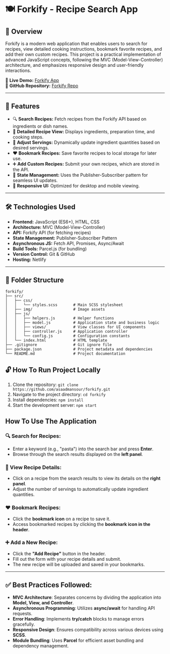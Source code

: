 # 🍽️ Forkify - Recipe Search App

## 📌 Overview
Forkify is a modern web application that enables users to search for recipes, view detailed cooking instructions, bookmark favorite recipes, and add their own custom recipes.
This project is a practical implementation of advanced JavaScript concepts, following the MVC (Model-View-Controller) architecture, and emphasizes responsive design and user-friendly interactions.

🔗 **Live Demo:** [Forkify App](https://forkify-asaad.netlify.app/)  
📂 **GitHub Repository:** [Forkify Repo](https://github.com/asaadmansour/forkify)

---

## 🚀 Features
- 🔍 **Search Recipes:** Fetch recipes from the Forkify API based on ingredients or dish names.
- 📖 **Detailed Recipe View:** Displays ingredients, preparation time, and cooking steps.
- 🔢 **Adjust Servings:** Dynamically update ingredient quantities based on desired servings.
- ❤️ **Bookmark Recipes:** Save favorite recipes to local storage for later use.
- ➕ **Add Custom Recipes:** Submit your own recipes, which are stored in the API.
- 🔄 **State Management:** Uses the Publisher-Subscriber pattern for seamless UI updates.
- 🎨 **Responsive UI:** Optimized for desktop and mobile viewing.

---

## 🛠️ Technologies Used
- **Frontend:** JavaScript (ES6+), HTML, CSS
- **Architecture:** MVC (Model-View-Controller)
- **API:** Forkify API (for fetching recipes)
- **State Management:** Publisher-Subscriber Pattern
- **Asynchronous JS:** Fetch API, Promises, Async/Await
- **Build Tools:** Parcel.js (for bundling)
- **Version Control:** Git & GitHub
- **Hosting:** Netlify

---

## 📁 Folder Structure
```
forkify/
├── src/
│   ├── css/
│   │   └── styles.scss       # Main SCSS stylesheet
│   ├── img/                  # Image assets
│   ├── js/
│   │   ├── helpers.js        # Helper functions
│   │   ├── model.js          # Application state and business logic
│   │   ├── views/            # View classes for UI components
│   │   ├── controller.js     # Application controller
│   │   └── config.js         # Configuration constants
│   └── index.html            # HTML template
├── .gitignore                # Git ignore file
├── package.json              # Project metadata and dependencies
└── README.md                 # Project documentation
```
## 🔓 How To Run Project Locally
1. Clone the repository: ```git clone https://github.com/asaadmansour/forkify.git```
2. Navigate to the project directory: ``` cd forkify ```
3. Install dependencies: ``` npm install ```
4. Start the development server: ``` npm start ```

## How To Use The Application

### 🔍 Search for Recipes:
- Enter a keyword (e.g., "pasta") into the search bar and press **Enter**.
- Browse through the search results displayed on the **left panel**.

### 📖 View Recipe Details:
- Click on a recipe from the search results to view its details on the **right panel**.
- Adjust the number of servings to automatically update ingredient quantities.

### ❤️ Bookmark Recipes:
- Click the **bookmark icon** on a recipe to save it.
- Access bookmarked recipes by clicking the **bookmark icon in the header**.

### ➕ Add a New Recipe:
- Click the **"Add Recipe"** button in the header.
- Fill out the form with your recipe details and submit.
- The new recipe will be uploaded and saved in your bookmarks.

---

## ✅ Best Practices Followed:

- **MVC Architecture**: Separates concerns by dividing the application into **Model, View, and Controller**.
- **Asynchronous Programming**: Utilizes **async/await** for handling API requests.
- **Error Handling**: Implements **try/catch** blocks to manage errors gracefully.
- **Responsive Design**: Ensures compatibility across various devices using **SCSS**.
- **Module Bundling**: Uses **Parcel** for efficient asset bundling and dependency management.
